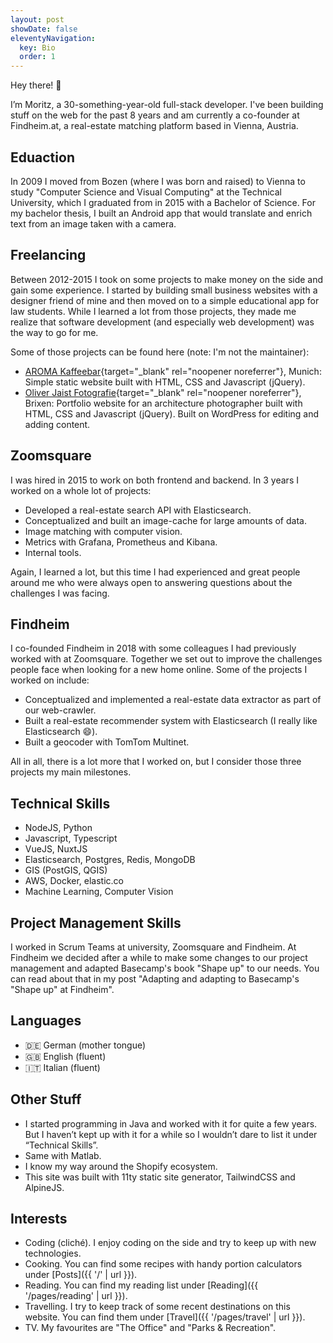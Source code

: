 ```yaml
---
layout: post
showDate: false
eleventyNavigation:
  key: Bio
  order: 1
---
```


Hey there! 👋

I’m Moritz, a 30-something-year-old full-stack developer. I've been building stuff on the web for the past 8 years and am currently a co-founder at Findheim.at, a real-estate matching platform based in Vienna, Austria.

## Eduaction

In 2009 I moved from Bozen (where I was born and raised) to Vienna to study "Computer Science and Visual Computing" at the Technical University, which I graduated from in 2015 with a Bachelor of Science. For my bachelor thesis, I built an Android app that would translate and enrich text from an image taken with a camera.

## Freelancing

Between 2012-2015 I took on some projects to make money on the side and gain some experience. I started by building small business websites with a designer friend of mine and then moved on to a simple educational app for law students. While I learned a lot from those projects, they made me realize that software development (and especially web development) was the way to go for me.

Some of those projects can be found here (note: I'm not the maintainer):

- [AROMA Kaffeebar](http://www.aromakaffeebar.com/){target="_blank" rel="noopener noreferrer"}, Munich: Simple static website built with HTML, CSS and Javascript (jQuery).
- [Oliver Jaist Fotografie](http://www.oliverjaist.com/){target="_blank" rel="noopener noreferrer"}, Brixen: Portfolio website for an architecture photographer built with HTML, CSS and Javascript (jQuery). Built on WordPress for editing and adding content.

## Zoomsquare

I was hired in 2015 to work on both frontend and backend. In 3 years I worked on a whole lot of projects:

- Developed a real-estate search API with Elasticsearch.
- Conceptualized and built an image-cache for large amounts of data.
- Image matching with computer vision.
- Metrics with Grafana, Prometheus and Kibana.
- Internal tools.

Again, I learned a lot, but this time I had experienced and great people around me who were always open to answering questions about the challenges I was facing.

## Findheim

I co-founded Findheim in 2018 with some colleagues I had previously worked with at  Zoomsquare. Together we set out to improve the challenges people face when looking for a new home online. Some of the projects I worked on include:

- Conceptualized and implemented a real-estate data extractor as part of our web-crawler.
- Built a real-estate recommender system with Elasticsearch (I really like Elasticsearch 😄).
- Built a geocoder with TomTom Multinet.

All in all, there is a lot more that I worked on, but I consider those three projects my main milestones.

## Technical Skills

- NodeJS, Python
- Javascript, Typescript
- VueJS, NuxtJS
- Elasticsearch, Postgres, Redis, MongoDB
- GIS (PostGIS, QGIS)
- AWS, Docker, elastic.co
- Machine Learning, Computer Vision

## Project Management Skills

I worked in Scrum Teams at university, Zoomsquare and Findheim. At Findheim we decided after a while to make some changes to our project management and adapted Basecamp's book "Shape up" to our needs. You can read about that in my post "Adapting and adapting to Basecamp's "Shape up" at Findheim".

## Languages

- 🇩🇪 German (mother tongue)
- 🇬🇧 English (fluent)
- 🇮🇹 Italian (fluent)

## Other Stuff

- I started programming in Java and worked with it for quite a few years. But I haven’t kept up with it for a while so I wouldn’t dare to list it under “Technical Skills”.
- Same with Matlab.
- I know my way around the Shopify ecosystem.
- This site was built with 11ty static site generator, TailwindCSS and AlpineJS.

## Interests

- Coding (cliché). I enjoy coding on the side and try to keep up with new technologies.
- Cooking. You can find some recipes with handy portion calculators under [Posts]({{ '/' | url }}).
- Reading. You can find my reading list under [Reading]({{ '/pages/reading' | url }}).
- Travelling. I try to keep track of some recent destinations on this website. You can find them under [Travel]({{ '/pages/travel' | url }}).
- TV. My favourites are "The Office" and "Parks & Recreation".

<!-- ## CV

Here you can find my CV in both English and German:

[Moritz_Tomasi_CV_EN.pdf]({{ '/assets/Moritz_Tomasi_CV_EN.pdf' | url }}){target="\_blank" rel="noopener noreferrer"}
[Moritz_Tomasi_CV_DE.pdf]({{ '/assets/Moritz_Tomasi_CV_DE.pdf' | url }}){target="\_blank" rel="noopener noreferrer"} -->
